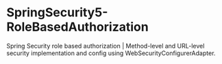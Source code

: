 # SpringSecurity5-RoleBasedAuthorization
Spring Security role based authorization | Method-level and URL-level security implementation and config using WebSecurityConfigurerAdapter.
